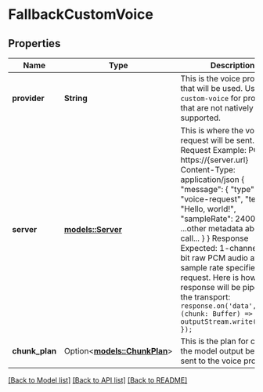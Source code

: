 # FallbackCustomVoice

## Properties

Name | Type | Description | Notes
------------ | ------------- | ------------- | -------------
**provider** | **String** | This is the voice provider that will be used. Use `custom-voice` for providers that are not natively supported. | 
**server** | [**models::Server**](Server.md) | This is where the voice request will be sent.  Request Example:  POST https://{server.url} Content-Type: application/json  {   \"message\": {     \"type\": \"voice-request\",     \"text\": \"Hello, world!\",     \"sampleRate\": 24000,     ...other metadata about the call...   } }  Response Expected: 1-channel 16-bit raw PCM audio at the sample rate specified in the request. Here is how the response will be piped to the transport: ``` response.on('data', (chunk: Buffer) => {   outputStream.write(chunk); }); ``` | 
**chunk_plan** | Option<[**models::ChunkPlan**](ChunkPlan.md)> | This is the plan for chunking the model output before it is sent to the voice provider. | [optional]

[[Back to Model list]](../README.md#documentation-for-models) [[Back to API list]](../README.md#documentation-for-api-endpoints) [[Back to README]](../README.md)


